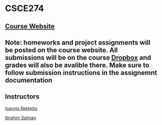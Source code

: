 # CSCE274

## [Course Website](https://cse.sc.edu/~ijsalman/csce274/f21)

## Note: homeworks and project assignments will be posted on the course website. All submissions will be on the course [Dropbox](https://dropbox.cse.sc.edu) and grades will also be avalible there. Make sure to follow submission instructions in the assignemnt documentation

## Instructors
[Ioannis Rekleitis](https://cse.sc.edu/~yiannisr/)

[Ibrahim Salman](https://github.com/18r441m)
